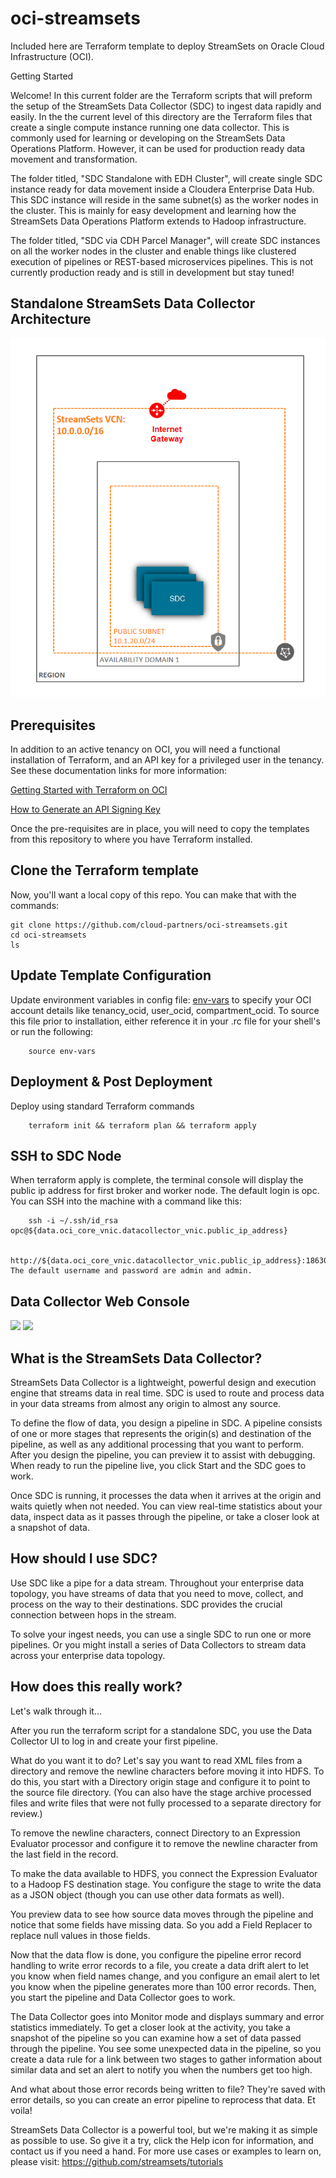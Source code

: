 # oci-streamsets
Included here are Terraform template to deploy StreamSets on Oracle Cloud Infrastructure (OCI).

			
Getting Started

Welcome! In this current folder are the Terraform scripts that will preform the setup of the StreamSets Data Collector (SDC) to ingest data rapidly and easily. In the the current level of this directory are the Terraform files that create a single compute instance running one data collector. This is commonly used for learning or developing on the StreamSets Data Operations Platform. However, it can be used for production ready data movement and transformation.


The folder titled, "SDC Standalone with EDH Cluster", will create single SDC instance ready for data movement inside a Cloudera Enterprise Data Hub. This SDC instance will reside in the same subnet(s) as the worker nodes in the cluster. This is mainly for easy development and learning how the StreamSets Data Operations Platform extends to Hadoop infrastructure.

The folder titled, "SDC via CDH Parcel Manager", will create SDC instances on all the worker nodes in the cluster and enable things like clustered execution of pipelines or REST-based microservices pipelines. This is not currently production ready and is still in development but stay tuned!

## Standalone StreamSets Data Collector Architecture

![](./images/OCI_Arch_StreamSets_SDC_Capture.PNG)
				

## Prerequisites
In addition to an active tenancy on OCI, you will need a functional installation of Terraform, and an API key for a privileged user in the tenancy.  See these documentation links for more information:

[Getting Started with Terraform on OCI](https://docs.cloud.oracle.com/iaas/Content/API/SDKDocs/terraformgetstarted.htm)

[How to Generate an API Signing Key](https://docs.cloud.oracle.com/iaas/Content/API/Concepts/apisigningkey.htm#How)

Once the pre-requisites are in place, you will need to copy the templates from this repository to where you have Terraform installed.


## Clone the Terraform template
Now, you'll want a local copy of this repo.  You can make that with the commands:

    git clone https://github.com/cloud-partners/oci-streamsets.git
    cd oci-streamsets
    ls


## Update Template Configuration
Update environment variables in config file: [env-vars](https://github.com/cloud-partners/oci-streamsets/blob/master/env-vars)  to specify your OCI account details like tenancy_ocid, user_ocid, compartment_ocid. To source this file prior to installation, either reference it in your .rc file for your shell's or run the following:

        source env-vars



## Deployment & Post Deployment

Deploy using standard Terraform commands

        terraform init && terraform plan && terraform apply


## SSH to SDC Node
When terraform apply is complete, the terminal console will display the public ip address for first broker and worker node.  The default login is opc.  You can SSH into the machine with a command like this:

        ssh -i ~/.ssh/id_rsa opc@${data.oci_core_vnic.datacollector_vnic.public_ip_address}

        http://${data.oci_core_vnic.datacollector_vnic.public_ip_address}:18630/ The default username and password are admin and admin.



## Data Collector Web Console
![](./images/Pipeline_Screenshot.png)
![](./images/metrics_Capture.PNG)




## What is the StreamSets Data Collector?
StreamSets Data Collector is a lightweight, powerful design and execution engine that streams data in real time. SDC is used to route and process data in your data streams from almost any origin to almost any source.

To define the flow of data, you design a pipeline in SDC. A pipeline consists of one or more stages that represents the origin(s) and destination of the pipeline, as well as any additional processing that you want to perform. After you design the pipeline, you can preview it to assist with debugging.  When ready to run the pipeline live, you click Start and the SDC goes to work.

Once SDC is running, it processes the data when it arrives at the origin and waits quietly when not needed. You can view real-time statistics about your data, inspect data as it passes through the pipeline, or take a closer look at a snapshot of data.


## How should I use SDC?
Use SDC like a pipe for a data stream. Throughout your enterprise data topology, you have streams of data that you need to move, collect, and process on the way to their destinations. SDC provides the crucial connection between hops in the stream.

To solve your ingest needs, you can use a single SDC to run one or more pipelines. Or you might install a series of Data Collectors to stream data across your enterprise data topology.


## How does this really work?
Let's walk through it...

After you run the terraform script for a standalone SDC, you use the Data Collector UI to log in and create your first pipeline.

What do you want it to do? Let's say you want to read XML files from a directory and remove the newline characters before moving it into HDFS. To do this, you start with a Directory origin stage and configure it to point to the source file directory. (You can also have the stage archive processed files and write files that were not fully processed to a separate directory for review.)

To remove the newline characters, connect Directory to an Expression Evaluator processor and configure it to remove the newline character from the last field in the record.

To make the data available to HDFS, you connect the Expression Evaluator to a Hadoop FS destination stage. You configure the stage to write the data as a JSON object (though you can use other data formats as well).

You preview data to see how source data moves through the pipeline and notice that some fields have missing data. So you add a Field Replacer to replace null values in those fields.

Now that the data flow is done, you configure the pipeline error record handling to write error records to a file, you create a data drift alert to let you know when field names change, and you configure an email alert to let you know when the pipeline generates more than 100 error records. Then, you start the pipeline and Data Collector goes to work.

The Data Collector goes into Monitor mode and displays summary and error statistics immediately. To get a closer look at the activity, you take a snapshot of the pipeline so you can examine how a set of data passed through the pipeline. You see some unexpected data in the pipeline, so you create a data rule for a link between two stages to gather information about similar data and set an alert to notify you when the numbers get too high.

And what about those error records being written to file? They're saved with error details, so you can create an error pipeline to reprocess that data. Et voila!

StreamSets Data Collector is a powerful tool, but we're making it as simple as possible to use. So give it a try, click the Help icon for information, and contact us if you need a hand. For more use cases or examples to learn on, please visit: https://github.com/streamsets/tutorials


